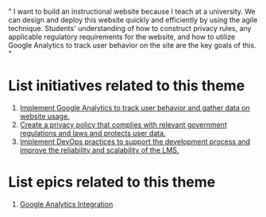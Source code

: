 " I want to build an instructional website because I teach at a university. We can design and deploy this website quickly 
and efficiently by using the agile technique. Students' understanding of how to construct privacy rules, any applicable 
regulatory requirements for the website, and how to utilize Google Analytics to track user behavior on the site are the 
key goals of this. "


# List initiatives related to this theme

1. [Implement Google Analytics to track user behavior and gather data on website usage.](/documentation/templates/theme/initiatives/initiative_template.md)
2. [Create a privacy policy that complies with relevant government regulations and laws and protects user data.](/documentation/templates/theme/initiatives/initiative_template_2.md)
3. [Implement DevOps practices to support the development process and improve the reliability and scalability of the LMS.](/documentation/templates/theme/initiatives/initiative_template_3.md)

# List epics related to this theme
1. [Google Analytics Integration](/documentation/templates/theme/initiatives/epics/epic_template.md)